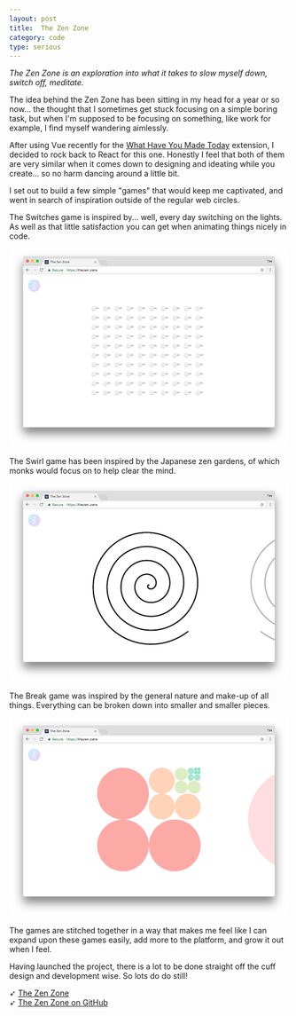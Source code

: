 ```yaml
---
layout: post
title:  The Zen Zone
category: code
type: serious
---
```


*The Zen Zone is an exploration into what it takes to slow myself down, switch off, meditate.*

The idea behind the Zen Zone has been sitting in my head for a year or so now... the thought that I sometimes get stuck focusing on a simple boring task, but when I'm supposed to be focusing on something, like work for example, I find myself wandering aimlessly.

After using Vue recently for the [What Have You Made Today](/post/what-have-you-made-today/) extension, I decided to rock back to React for this one. Honestly I feel that both of them are very similar when it comes down to designing and ideating while you create... so no harm dancing around a little bit.

I set out to build a few simple "games" that would keep me captivated, and went in search of inspiration outside of the regular web circles.

The Switches game is inspired by... well, every day switching on the lights. As well as that little satisfaction you can get when animating things nicely in code.

![The Switches Game.](/images/the-zen-zone-1.png)

The Swirl game has been inspired by the Japanese zen gardens, of which monks would focus on to help clear the mind.

![The Swirl Game.](/images/the-zen-zone-2.png)

The Break game was inspired by the general nature and make-up of all things. Everything can be broken down into smaller and smaller pieces.

![The Break Game.](/images/the-zen-zone-3.png)

The games are stitched together in a way that makes me feel like I can expand upon these games easily, add more to the platform, and grow it out when I feel. 

Having launched the project, there is a lot to be done straight off the cuff design and development wise. So lots do do still!

➶ [The Zen Zone](https://thezen.zone)<br>
➶ [The Zen Zone on GitHub](https://github.com/tholman/the-zen-zone)